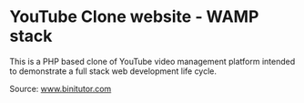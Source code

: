 # YouTube Clone website - WAMP stack

This is a PHP based clone of YouTube video management platform intended to demonstrate a full stack web development life cycle.

Source: www.binitutor.com

